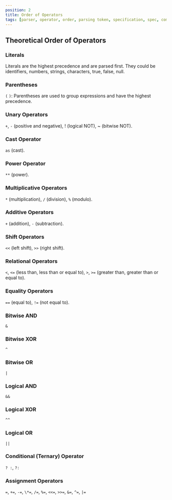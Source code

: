 ```yaml
---
position: 2
title: Order of Operators
tags: [parser, operator, order, parsing token, specification, spec, compiler]
---
```


## Theoretical Order of Operators

### Literals

Literals are the highest precedence and are parsed first. They could be identifiers, numbers, strings, characters, true, false, null.

### Parentheses

`(` `)`: Parentheses are used to group expressions and have the highest precedence.

### Unary Operators

`+`, `-` (positive and negative), ! (logical NOT), ~ (bitwise NOT).

### Cast Operator

`as` (cast).

### Power Operator

`**` (power).

### Multiplicative Operators

`*` (multiplication), `/` (division), `%` (modulo).

### Additive Operators

`+` (addition), `-` (subtraction).

### Shift Operators

`<<` (left shift), `>>` (right shift).

### Relational Operators

`<`, `<=` (less than, less than or equal to), `>`, `>=` (greater than, greater than or equal to).

### Equality Operators

`==` (equal to), `!=` (not equal to).

### Bitwise AND

`&`

### Bitwise XOR

`^`

### Bitwise OR

`|`

### Logical AND

`&&`

### Logical XOR

`^^`

### Logical OR

`||`

### Conditional (Ternary) Operator

`? :`, `?:`

### Assignment Operators

`=`, `+=`, `-=`, `\*=`, `/=`, `%=`, `<<=`, `>>=`, `&=`, `^=`, `|=`
